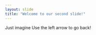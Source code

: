 ```yaml
---
layout: slide
title: "Welcome to our second slide!"
---
```

Just imagine 
Use the left arrow to go back!
